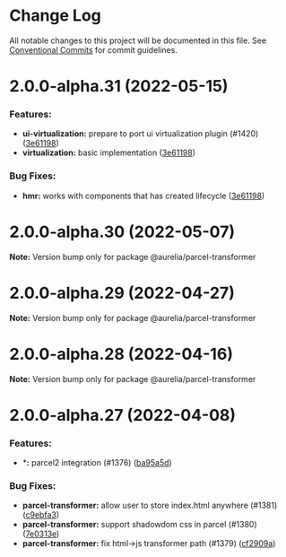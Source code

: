 # Change Log

All notable changes to this project will be documented in this file.
See [Conventional Commits](https://conventionalcommits.org) for commit guidelines.

<a name="2.0.0-alpha.31"></a>
# 2.0.0-alpha.31 (2022-05-15)

### Features:

* **ui-virtualization:** prepare to port ui virtualization plugin (#1420) ([3e61198](https://github.com/aurelia/aurelia/commit/3e61198))
* **virtualization:** basic implementation ([3e61198](https://github.com/aurelia/aurelia/commit/3e61198))


### Bug Fixes:

* **hmr:** works with components that has created lifecycle ([3e61198](https://github.com/aurelia/aurelia/commit/3e61198))

<a name="2.0.0-alpha.30"></a>
# 2.0.0-alpha.30 (2022-05-07)

**Note:** Version bump only for package @aurelia/parcel-transformer

<a name="2.0.0-alpha.29"></a>
# 2.0.0-alpha.29 (2022-04-27)

**Note:** Version bump only for package @aurelia/parcel-transformer

<a name="2.0.0-alpha.28"></a>
# 2.0.0-alpha.28 (2022-04-16)

**Note:** Version bump only for package @aurelia/parcel-transformer

<a name="2.0.0-alpha.27"></a>
# 2.0.0-alpha.27 (2022-04-08)

### Features:

* ***:** parcel2 integration (#1376) ([ba95a5d](https://github.com/aurelia/aurelia/commit/ba95a5d))


### Bug Fixes:

* **parcel-transformer:** allow user to store index.html anywhere (#1381) ([c9ebfa3](https://github.com/aurelia/aurelia/commit/c9ebfa3))
* **parcel-transformer:** support shadowdom css in parcel (#1380) ([7e0313e](https://github.com/aurelia/aurelia/commit/7e0313e))
* **parcel-transformer:** fix html->js transformer path (#1379) ([cf2909a](https://github.com/aurelia/aurelia/commit/cf2909a))

